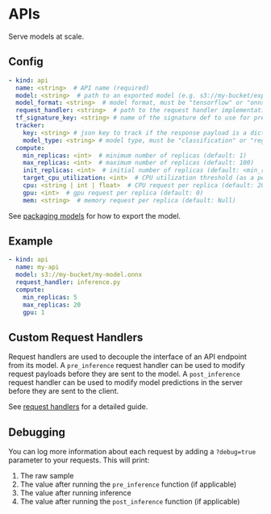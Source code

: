 # APIs

Serve models at scale.

## Config

```yaml
- kind: api
  name: <string>  # API name (required)
  model: <string>  # path to an exported model (e.g. s3://my-bucket/exported_model)
  model_format: <string>  # model format, must be "tensorflow" or "onnx" (default: "onnx" if model path ends with .onnx, "tensorflow" if model path ends with .zip or is a directory)
  request_handler: <string>  # path to the request handler implementation file, relative to the cortex root
  tf_signature_key: <string> # name of the signature def to use for prediction (required if your model has more than one signature def)
  tracker:
    key: <string> # json key to track if the response payload is a dictionary
    model_type: <string> # model type, must be "classification" or "regression"
  compute:
    min_replicas: <int>  # minimum number of replicas (default: 1)
    max_replicas: <int>  # maximum number of replicas (default: 100)
    init_replicas: <int>  # initial number of replicas (default: <min_replicas>)
    target_cpu_utilization: <int>  # CPU utilization threshold (as a percentage) to trigger scaling (default: 80)
    cpu: <string | int | float>  # CPU request per replica (default: 200m)
    gpu: <int>  # gpu request per replica (default: 0)
    mem: <string>  # memory request per replica (default: Null)
```

See [packaging models](packaging-models.md) for how to export the model.

## Example

```yaml
- kind: api
  name: my-api
  model: s3://my-bucket/my-model.onnx
  request_handler: inference.py
  compute:
    min_replicas: 5
    max_replicas: 20
    gpu: 1
```

## Custom Request Handlers

Request handlers are used to decouple the interface of an API endpoint from its model. A `pre_inference` request handler can be used to modify request payloads before they are sent to the model. A `post_inference` request handler can be used to modify model predictions in the server before they are sent to the client.

See [request handlers](request-handlers.md) for a detailed guide.

## Debugging

You can log more information about each request by adding a `?debug=true` parameter to your requests. This will print:

1. The raw sample
2. The value after running the `pre_inference` function (if applicable)
3. The value after running inference
4. The value after running the `post_inference` function (if applicable)
